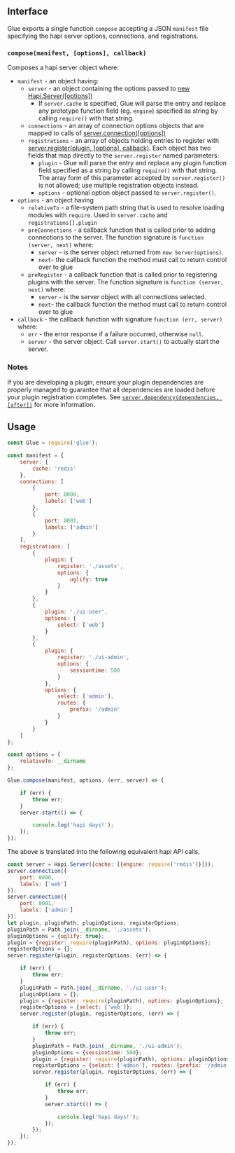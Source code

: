 
## Interface

Glue exports a single function `compose` accepting a JSON `manifest` file specifying the hapi server options, connections, and registrations.

### `compose(manifest, [options], callback)`

Composes a hapi server object where:
+ `manifest` - an object having:
  * `server` - an object containing the options passed to [new Hapi.Server([options])](http://hapijs.com/api#new-serveroptions)
    + If `server.cache` is specified, Glue will parse the entry and replace any prototype function field (eg. `engine`) specified as string by calling `require()` with that string.
  * `connections` - an array of connection options objects that are mapped to calls of [server.connection([options])](http://hapijs.com/api#serverconnectionoptions)
  * `registrations` - an array of objects holding entries to register with [server.register(plugin, [options], callback)](http://hapijs.com/api#serverregisterplugins-options-callback).  Each object has two fields that map directly to the `server.register` named parameters:
    + `plugin` - Glue will parse the entry and replace any plugin function field specified as a string by calling `require()` with that string. The array form of this parameter accepted by `server.register()` is not allowed; use multiple registration objects instead.
    + `options` - optional option object passed to `server.register()`.
+ `options` - an object having
  * `relativeTo` - a file-system path string that is used to resolve loading modules with `require`.  Used in `server.cache` and `registrations[].plugin`
  * `preConnections` - a callback function that is called prior to adding connections to the server. The function signature is `function (server, next)` where:
    + `server` - is the server object returned from `new Server(options)`.
    + `next`- the callback function the method must call to return control over to glue
  * `preRegister` - a callback function that is called prior to registering plugins with the server. The function signature is `function (server, next)` where:
    + `server` - is the server object with all connections selected.
    + `next`- the callback function the method must call to return control over to glue
+ `callback` - the callback function with signature `function (err, server)` where:
  * `err` - the error response if a failure occurred, otherwise `null`.
  * `server` - the server object. Call `server.start()` to actually start the server.

### Notes

If you are developing a plugin, ensure your plugin dependencies are properly managed to guarantee that all dependencies are loaded before your plugin registration completes.  See [`server.dependency(dependencies, [after])`](http://hapijs.com/api#serverdependencydependencies-after) for more information.

## Usage

```javascript
const Glue = require('glue');

const manifest = {
    server: {
        cache: 'redis'
    },
    connections: [
        {
            port: 8000,
            labels: ['web']
        },
        {
            port: 8001,
            labels: ['admin']
        }
    ],
    registrations: [
        {
            plugin: {
                register: './assets',
                options: {
                    uglify: true
                }
            }
        },
        {
            plugin: './ui-user',
            options: {
                select: ['web']
            }
        },
        {
            plugin: {
                register: './ui-admin',
                options: {
                    sessiontime: 500
                }
            },
            options: {
                select: ['admin'],
                routes: {
                    prefix: '/admin'
                }
            }
        }
    ]
};

const options = {
    relativeTo: __dirname
};

Glue.compose(manifest, options, (err, server) => {

    if (err) {
        throw err;
    }
    server.start(() => {

        console.log('hapi days!');
    });
});
```

The above is translated into the following equivalent hapi API calls.

```javascript
const server = Hapi.Server({cache: [{engine: require('redis')}]});
server.connection({
    port: 8000,
    labels: ['web']
});
server.connection({
    port: 8001,
    labels: ['admin']
});
let plugin, pluginPath, pluginOptions, registerOptions;
pluginPath = Path.join(__dirname, './assets');
pluginOptions = {uglify: true};
plugin = {register: require(pluginPath), options: pluginOptions};
registerOptions = {};
server.register(plugin, registerOptions, (err) => {

    if (err) {
        throw err;
    }
    pluginPath = Path.join(__dirname, './ui-user');
    pluginOptions = {};
    plugin = {register: require(pluginPath), options: pluginOptions};
    registerOptions = {select: ['web']};
    server.register(plugin, registerOptions, (err) => {

        if (err) {
            throw err;
        }
        pluginPath = Path.join(__dirname, './ui-admin');
        pluginOptions = {sessiontime: 500};
        plugin = {register: require(pluginPath), options: pluginOptions};
        registerOptions = {select: ['admin'], routes: {prefix: '/admin'}};
        server.register(plugin, registerOptions, (err) => {

            if (err) {
                throw err;
            }
            server.start(() => {

                console.log('hapi days!');
            });
        });
    });
});
```
